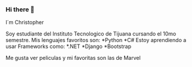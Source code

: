 ### Hi there 👋
I´m Christopher

Soy estudiante del Instituto Tecnologico de Tijuana cursando el 10mo semestre.
Mis lenguajes favoritos son:
    *Python
    *C#
Estoy aprendiendo a usar Frameworks como:
    *.NET
    *Django
    *Bootstrap

Me gusta ver peliculas y mi favoritas son las de Marvel
<!--
**christopherO18/christopherO18** is a ✨ _special_ ✨ repository because its `README.md` (this file) appears on your GitHub profile.

Here are some ideas to get you started:

- 🔭 I’m currently working on ...
- 🌱 I’m currently learning ...
- 👯 I’m looking to collaborate on ...
- 🤔 I’m looking for help with ...
- 💬 Ask me about ...
- 📫 How to reach me: ...
- 😄 Pronouns: ...
- ⚡ Fun fact: ...
-->
